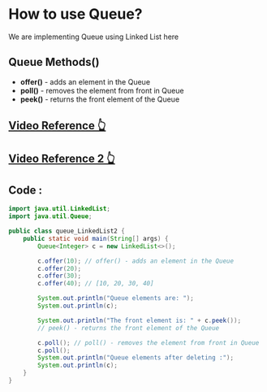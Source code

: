 # How to use Queue?
We are implementing Queue using Linked List here

## Queue Methods()
- **offer()** - adds an element in the Queue
- **poll()** - removes the element from front in Queue
- **peek()** - returns the front element of the Queue

## [Video Reference 👆](https://www.youtube.com/watch?v=gC0nghFzLvo&list=PLH9iLcrNpXtQYQiudzpZpGw0mptHc06Su&index=30)
## [Video Reference 2 👆](https://www.youtube.com/watch?v=rzA7UJ-hQn4&t=552s)

## Code :

```java
import java.util.LinkedList;
import java.util.Queue;

public class queue_LinkedList2 {
    public static void main(String[] args) {
        Queue<Integer> c = new LinkedList<>();

        c.offer(10); // offer() - adds an element in the Queue
        c.offer(20);
        c.offer(30);
        c.offer(40); // [10, 20, 30, 40]

        System.out.println("Queue elements are: ");
        System.out.println(c);

        System.out.println("The front element is: " + c.peek());
        // peek() - returns the front element of the Queue

        c.poll(); // poll() - removes the element from front in Queue
        c.poll();
        System.out.println("Queue elements after deleting :");
        System.out.println(c);
    }
}

```